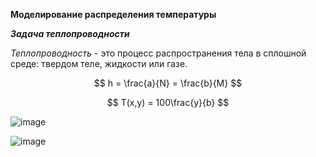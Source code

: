 **Моделирование распределения температуры**

***Задача теплопроводности***

*Теплопроводность* - это процесс распространения тела в сплошной среде: твердом теле, жидкости или газе.

$$ h = \frac{a}{N} = \frac{b}{M} $$

$$ T(x,y) = 100\frac{y}{b} $$

![image](https://user-images.githubusercontent.com/114469293/223333667-f54dcf23-7cbf-4708-87a0-da0e0dfcc378.png)

![image](https://user-images.githubusercontent.com/114469293/223334723-56ea0c1d-1ba7-4b42-b02b-82001e1edd6c.png)

